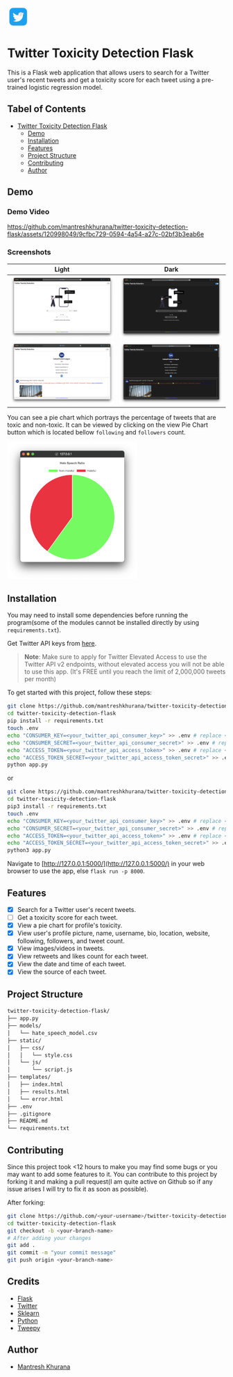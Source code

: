 <img src="./images/logo.png" width="50" height="50">

# Twitter Toxicity Detection Flask

This is a Flask web application that allows users to search for a Twitter user's recent tweets and get a toxicity score for each tweet using a pre-trained logistic regression model.

## Tabel of Contents

- [Twitter Toxicity Detection Flask](#twitter-toxicity-detection-flask)
  - [Demo](#demo)
  - [Installation](#installation)
  - [Features](#features)
  - [Project Structure](#project-structure)
  - [Contributing](#contributing)
  - [Author](#author)

## Demo

### Demo Video

https://github.com/mantreshkhurana/twitter-toxicity-detection-flask/assets/120998049/9cfbc729-0594-4a54-a27c-02bf3b3eab6e

### Screenshots

| Light | Dark |
| :---: | :---: |
| ![App Screenshot](./assets/screenshots/screenshot-1-light.png) | ![App Screenshot](./assets/screenshots/screenshot-1-dark.png)
| ![App Screenshot](./assets/screenshots/screenshot-2-light.png) | ![App Screenshot](./assets/screenshots/screenshot-2-dark.png)

You can see a pie chart which portrays the percentage of tweets that are toxic and non-toxic. It can be viewed by clicking on the view Pie Chart button which is located bellow `following` and `followers` count.

<img src="./assets/screenshots/screenshot-3-chart.png" width="300">

## Installation

You may need to install some dependencies before running the program(some of the modules cannot be installed directly by using `requirements.txt`).

Get Twitter API keys from [here](https://developer.twitter.com/en/docs/twitter-api/getting-started/getting-access-to-the-twitter-api).

> **Note**: Make sure to apply for Twitter Elevated Access to use the Twitter API v2 endpoints, without elevated access you will not be able to use this app. (It's FREE until you reach the limit of 2,000,000 tweets per month)

To get started with this project, follow these steps:

```bash
git clone https://github.com/mantreshkhurana/twitter-toxicity-detection-flask.git
cd twitter-toxicity-detection-flask
pip install -r requirements.txt
touch .env
echo "CONSUMER_KEY=<your_twitter_api_consumer_key>" >> .env # replace <your_twitter_api_consumer_key> with your Twitter API consumer key
echo "CONSUMER_SECRET=<your_twitter_api_consumer_secret>" >> .env # replace <your_twitter_api_consumer_secret> with your Twitter API consumer secret
echo "ACCESS_TOKEN=<your_twitter_api_access_token>" >> .env # replace <your_twitter_api_access_token> with your Twitter API access token
echo "ACCESS_TOKEN_SECRET=<your_twitter_api_access_token_secret>" >> .env # replace <your_twitter_api_access_token_secret> with your Twitter API access token secret
python app.py
```

or

```bash
git clone https://github.com/mantreshkhurana/twitter-toxicity-detection-flask.git
cd twitter-toxicity-detection-flask
pip3 install -r requirements.txt
touch .env
echo "CONSUMER_KEY=<your_twitter_api_consumer_key>" >> .env # replace <your_twitter_api_consumer_key> with your Twitter API consumer key
echo "CONSUMER_SECRET=<your_twitter_api_consumer_secret>" >> .env # replace <your_twitter_api_consumer_secret> with your Twitter API consumer secret
echo "ACCESS_TOKEN=<your_twitter_api_access_token>" >> .env # replace <your_twitter_api_access_token> with your Twitter API access token
echo "ACCESS_TOKEN_SECRET=<your_twitter_api_access_token_secret>" >> .env # replace <your_twitter_api_access_token_secret> with your Twitter API access token secret
python3 app.py
```

Navigate to [http://127.0.0.1:5000/](http://127.0.0.1:5000/) in your web browser to use the app, else `flask run -p 8000`.

## Features

- [x] Search for a Twitter user's recent tweets.
- [ ] Get a toxicity score for each tweet.
- [x] View a pie chart for profile's toxicity.
- [x] View user's profile picture, name, username, bio, location, website, following, followers, and tweet count.
- [x] View images/videos in tweets.
- [x] View retweets and likes count for each tweet.
- [x] View the date and time of each tweet.
- [x] View the source of each tweet.

## Project Structure

```txt
twitter-toxicity-detection-flask/
├── app.py
├── models/
│   └── hate_speech_model.csv
├── static/
│   ├── css/
│   │   └── style.css
│   └── js/
│       └── script.js
├── templates/
│   ├── index.html
│   ├── results.html
│   └── error.html
├── .env
├── .gitignore
├── README.md
└── requirements.txt
```

## Contributing

Since this project took <12 hours to make you may find some bugs or you may want to add some features to it. You can contribute to this project by forking it and making a pull request(I am quite active on Github so if any issue arises I will try to fix it as soon as possible).

After forking:

```bash
git clone https://github.com/<your-username>/twitter-toxicity-detection-flask.git
cd twitter-toxicity-detection-flask
git checkout -b <your-branch-name>
# After adding your changes
git add .
git commit -m "your commit message"
git push origin <your-branch-name>
```

## Credits

- [Flask](https://www.fullstackpython.com/flask.html)
- [Twitter](https://twitter.com/)
- [Sklearn](https://scikit-learn.org/stable/)
- [Python](https://www.python.org/)
- [Tweepy](https://www.tweepy.org/)

## Author

- [Mantresh Khurana](https://github.com/mantreshkhurana)
